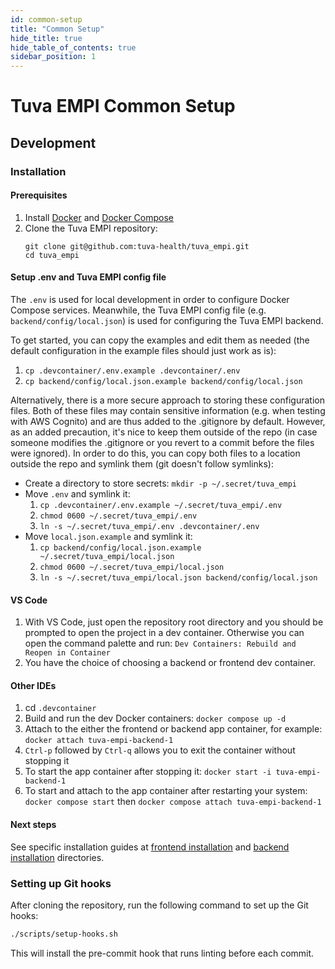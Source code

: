```yaml
---
id: common-setup
title: "Common Setup"
hide_title: true
hide_table_of_contents: true
sidebar_position: 1
---
```


# Tuva EMPI Common Setup

## Development

### Installation

#### Prerequisites

1. Install [Docker](https://docs.docker.com/) and [Docker Compose](https://docs.docker.com/compose/install/)
2. Clone the Tuva EMPI repository:
   ```shell
   git clone git@github.com:tuva-health/tuva_empi.git
   cd tuva_empi
   ```

#### Setup .env and Tuva EMPI config file

The `.env` is used for local development in order to configure Docker Compose services. Meanwhile, the Tuva EMPI config file (e.g. `backend/config/local.json`) is used for configuring the Tuva EMPI backend.

To get started, you can copy the examples and edit them as needed (the default configuration in the example files should just work as is):

1. `cp .devcontainer/.env.example .devcontainer/.env`
1. `cp backend/config/local.json.example backend/config/local.json`

Alternatively, there is a more secure approach to storing these configuration files. Both of these files may contain sensitive information (e.g. when testing with AWS Cognito) and are thus added to the .gitignore by default. However, as an added precaution, it's nice to keep them outside of the repo (in case someone modifies the .gitignore or you revert to a commit before the files were ignored). In order to do this, you can copy both files to a location outside the repo and symlink them (git doesn't follow symlinks):

- Create a directory to store secrets: `mkdir -p ~/.secret/tuva_empi`
- Move `.env` and symlink it:
  1. `cp .devcontainer/.env.example ~/.secret/tuva_empi/.env`
  1. `chmod 0600 ~/.secret/tuva_empi/.env`
  1. `ln -s ~/.secret/tuva_empi/.env .devcontainer/.env`
- Move `local.json.example` and symlink it:
  1. `cp backend/config/local.json.example ~/.secret/tuva_empi/local.json`
  1. `chmod 0600 ~/.secret/tuva_empi/local.json`
  1. `ln -s ~/.secret/tuva_empi/local.json backend/config/local.json`

#### VS Code

1. With VS Code, just open the repository root directory and you should be prompted to open the project in a dev container. Otherwise you can open the command palette and run: `Dev Containers: Rebuild and Reopen in Container`
1. You have the choice of choosing a backend or frontend dev container.

#### Other IDEs

1. cd `.devcontainer`
1. Build and run the dev Docker containers: `docker compose up -d`
1. Attach to the either the frontend or backend app container, for example: `docker attach tuva-empi-backend-1`
1. `Ctrl-p` followed by `Ctrl-q` allows you to exit the container without stopping it
1. To start the app container after stopping it: `docker start -i tuva-empi-backend-1`
1. To start and attach to the app container after restarting your system: `docker compose start` then `docker compose attach tuva-empi-backend-1`

#### Next steps

See specific installation guides at [frontend installation](./frontend-installation.md) and [backend installation](./backend-installation.md) directories.

### Setting up Git hooks

After cloning the repository, run the following command to set up the Git hooks:

```sh
./scripts/setup-hooks.sh
```

This will install the pre-commit hook that runs linting before each commit.

